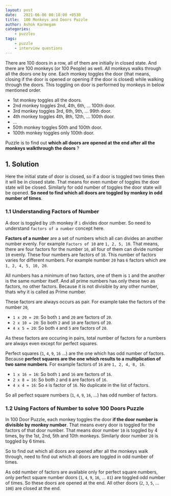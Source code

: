 ```yaml
---
layout: post
date:   2021-06-06 00:18:00 +0530
title:  100 Monkeys and Doors Puzzle
author: Ashok Karmegam
categories:
    - puzzles
tags:
    - puzzle
    - interview questions
---
```


There are 100 doors in a row, all of them are initially in closed state. And
there are 100 monkeys (or 100 People) as well. All monkeys walks through all
the doors one by one. Each monkey toggles the door (that means, closing if the
door is opened or opening if the door is closed) while walking through the
doors. This toggling on door is performed by monkeys in below mentioned order.
- 1st monkey toggles all the doors.
- 2nd monkey toggles 2nd, 4th, 6th, ... 100th door.
- 3rd monkey toggles 3rd, 6th, 9th, ... 99th door.
- 4th monkey toggles 4th, 8th, 12th, ... 100th door.
- ...
- 50th monkey toggles 50th and 100th door.
- 100th monkey toggles only 100th door.

Puzzle is to find out **which all doors are opened at the end after all the
monkeys walkthrough the doors** ?

## 1. Solution
Here the initial state of door is closed, so if a door is toggled two times then
it will be in closed state. That means for even number of toggles the door state
will be closed. Similarly for odd number of toggles the door state will be
opened. **So need to find which all doors are toggled by monkey in odd number of
times**.

### 1.1 Understanding Factors of Number
A door is toggled by `i`th monkey if `i` divides door number. So need to
understand `factors of a number` concept here.

**Factors of a number** are a set of numbers which all can divides an another
number evenly. For example `Factors of 10` are `1, 2, 5, 10`. That means, there
are four factors for the number `10`, all four of them can divide number `10`
evenly. These four numbers are factors of `10`. This number of factors varies
for different numbers. For example number `20` has `6` factors which are
`1, 2, 4, 5, 10, 20`.

All numbers has a minimum of two factors, one of them is `1` and the another is
the same number itself. And all prime numbers has only these two as factors, no
other factors. Because it is not divisible by any other number, thats why it
is called as Prime number.

These factors are always occurs as pair. For example take the factors of the
number `20`, 
- `1 x 20 = 20`: So both `1` and `20` are factors of `20`.
- `2 x 10 = 20`: So both `2` and `10` are factors of `20`.
- `4 x 5 = 20`: So both `4` and `5` are factors of `20`.

As these factors are occuring in pairs, total number of factors for a numbers
are always even except for perfect squares.

Perfect squares (`1`, `4`, `9`, `16` ...) are the one which has odd number of
factors. Because **perfect squares are the one which results to a multiplication
of two same numbers**. For example factors of `16` are `1, 2, 4, 8, 16`.
- `1 x 16 = 16`: So both `1` and `16` are factors of `16`.
- `2 x 8 = 16`: So both `2` and `8` are factors of `16`.
- `4 x 4 = 16`: So `4` is factor of `16`. No duplicate in the list of factors.

So all perfect square numbers (`1`, `4`, `9`, `16`, ...) has odd number of
factors.

### 1.2 Using Factors of Number to solve 100 Doors Puzzle
In 100 Door Puzzle, each monkey toggles the door **if the door number is
divisible by monkey number**. That means every door is toggled for the factors
of that door number. That means door number `10` is toggled by 4 times, by the
1st, 2nd, 5th and 10th monkeys. Similarly door number `20` is toggled by 6
times.

So to find out which all doors are opened after all the monkeys walk through,
need to find out which all doors are toggled in odd number of times.

As odd number of factors are available only for perfect square numbers, only
perfect square number doors (`1`, `4`, `9`, `16`, ... `81`) are toggled odd
number of times. So these doors are opened at the end. All other doors (`2`,
`3`, `5`, ... `100`) are closed at the end.



